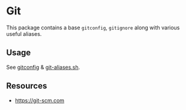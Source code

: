 # Git

This package contains a base `gitconfig`, `gitignore` along with various useful
aliases.

## Usage

See [gitconfig](.gitconfig) & [git-aliases.sh](.shell/git-aliases.sh).

## Resources

- https://git-scm.com

